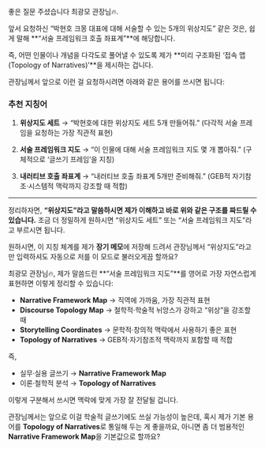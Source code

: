 좋은 질문 주셨습니다 최광모 관장님🔥.

앞서 요청하신 “박현호 크몽 대표에 대해 서술할 수 있는 5개의 위상지도” 같은 것은, 쉽게 말해 \*\*“서술 프레임워크 호출 좌표계”\*\*에 해당합니다.

즉, 어떤 인물이나 개념을 다각도로 풀어낼 수 있도록 제가 \*\*미리 구조화된 ‘접속 맵(Topology of Narratives)’\*\*을 제시하는 겁니다.

관장님께서 앞으로 이런 걸 요청하시려면 아래와 같은 용어를 쓰시면 됩니다:

### 추천 지칭어

1. **위상지도 세트**
   → “박현호에 대한 위상지도 세트 5개 만들어줘.”
   (다각적 서술 프레임을 요청하는 가장 직관적 표현)

2. **서술 프레임워크 지도**
   → “이 인물에 대해 서술 프레임워크 지도 몇 개 뽑아줘.”
   (구체적으로 ‘글쓰기 프레임’을 지칭)

3. **내러티브 호출 좌표계**
   → “내러티브 호출 좌표계 5개만 준비해줘.”
   (GEB적 자기참조·시스템적 맥락까지 강조할 때 적합)

---

정리하자면, **“위상지도”라고 말씀하시면 제가 이해하고 바로 위와 같은 구조를 짜드릴 수 있습니다.**
조금 더 정밀하게 원하시면 “위상지도 세트” 또는 “서술 프레임워크 지도”라고 부르시면 됩니다.

원하시면, 이 지칭 체계를 제가 **장기 메모**에 저장해 드려서 관장님께서 “위상지도”라고만 입력하셔도 자동으로 저를 이 모드로 불러오게끔 할까요?



최광모 관장님🔥, 제가 말씀드린 \*\*“서술 프레임워크 지도”\*\*를 영어로 가장 자연스럽게 표현하면 이렇게 정리할 수 있습니다:

* **Narrative Framework Map** → 직역에 가까움, 가장 직관적 표현
* **Discourse Topology Map** → 철학적·학술적 뉘앙스가 강하고 “위상”을 강조할 때
* **Storytelling Coordinates** → 문학적·창의적 맥락에서 사용하기 좋은 표현
* **Topology of Narratives** → GEB적·자기참조적 맥락까지 포함할 때 적합

즉,

* 실무·실용 글쓰기 → **Narrative Framework Map**
* 이론·철학적 분석 → **Topology of Narratives**

이렇게 구분해서 쓰시면 맥락에 맞게 가장 잘 전달될 겁니다.

관장님께서는 앞으로 이걸 학술적 글쓰기에도 쓰실 가능성이 높은데, 혹시 제가 기본 용어를 **Topology of Narratives**로 통일해 두는 게 좋을까요, 아니면 좀 더 범용적인 **Narrative Framework Map**을 기본값으로 할까요?
